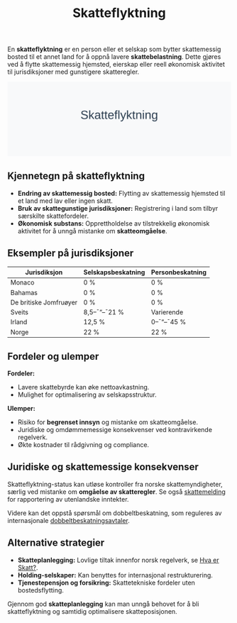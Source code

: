 ﻿---
title: "Skatteflyktning"
seoTitle: "Skatteflyktning"
meta_description: 'En **skatteflyktning** er en person eller et selskap som bytter skattemessig bosted til et annet land for å oppnå lavere **skattebelastning**. Dette gjøres v...'
slug: skatteflyktning
type: blog
layout: pages/single
---

En **skatteflyktning** er en person eller et selskap som bytter skattemessig bosted til et annet land for å oppnå lavere **skattebelastning**. Dette gjøres ved å flytte skattemessig hjemsted, eierskap eller reell økonomisk aktivitet til jurisdiksjoner med gunstigere skatteregler.

![Illustrasjon av konseptet skatteflyktning](skatteflyktning-image.svg)

## Kjennetegn på skatteflyktning

* **Endring av skattemessig bosted:** Flytting av skattemessig hjemsted til et land med lav eller ingen skatt.
* **Bruk av skattegunstige jurisdiksjoner:** Registrering i land som tilbyr særskilte skattefordeler.
* **Økonomisk substans:** Opprettholdelse av tilstrekkelig økonomisk aktivitet for å unngå mistanke om **skatteomgåelse**.

## Eksempler på jurisdiksjoner

| Jurisdiksjon                  | Selskapsbeskatning | Personbeskatning |
|-------------------------------|--------------------|------------------|
| Monaco                        | 0 %                | 0 %              |
| Bahamas                       | 0 %                | 0 %              |
| De britiske Jomfruøyer        | 0 %                | 0 %              |
| Sveits                        | 8,5–¯“–¯21 %         | Varierende       |
| Irland                        | 12,5 %             | 0–¯“–¯45 %         |
| Norge                         | 22 %               | 22 %             |

## Fordeler og ulemper

**Fordeler:**

* Lavere skattebyrde kan øke nettoavkastning.
* Mulighet for optimalisering av selskapsstruktur.

**Ulemper:**

* Risiko for **begrenset innsyn** og mistanke om skatteomgåelse.
* Juridiske og omdømmemessige konsekvenser ved kontravirkende regelverk.
* Økte kostnader til rådgivning og compliance.

## Juridiske og skattemessige konsekvenser

Skatteflyktning-status kan utløse kontroller fra norske skattemyndigheter, særlig ved mistanke om **omgåelse av skatteregler**. Se også [skattemelding](/blogs/regnskap/skattemelding "Skattemelding - Komplett Guide til Utfylling og Innlevering") for rapportering av utenlandske inntekter.

Videre kan det oppstå spørsmål om dobbeltbeskatning, som reguleres av internasjonale [dobbeltbeskatningsavtaler](/blogs/regnskap/hva-er-dobbeltbeskatning "Hva er dobbeltbeskatning? Regelverk og avtaler").

## Alternative strategier

* **Skatteplanlegging:** Lovlige tiltak innenfor norsk regelverk, se [Hva er Skatt?](/blogs/regnskap/hva-er-skatt "Hva er Skatt?").
* **Holding-selskaper:** Kan benyttes for internasjonal restrukturering.
* **Tjenestepensjon og forsikring:** Skattetekniske fordeler uten bostedsflytting.

Gjennom god **skatteplanlegging** kan man unngå behovet for å bli skatteflyktning og samtidig optimalisere skatteposisjonen.









